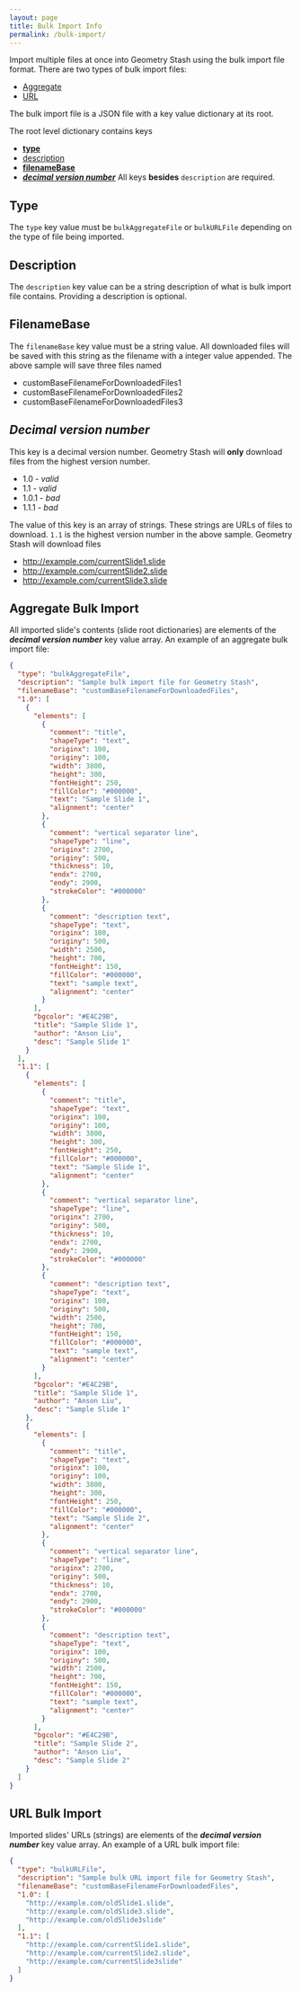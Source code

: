 ```yaml
---
layout: page
title: Bulk Import Info
permalink: /bulk-import/
---
```


Import multiple files at once into Geometry Stash using the bulk import file format. There are two types of bulk import files:
  * [Aggregate](#aggregate-bulk-import)
  * [URL](#url-bulk-import)

The bulk import file is a JSON file with a key value dictionary at its root. 

The root level dictionary contains keys
  * [**type**](#type)
  * [description](#description)
  * [**filenameBase**](#filenamebase)
  * [***decimal version number***](#decimal-version-number)
All keys **besides** `description` are required.

Type
------

The `type` key value must be `bulkAggregateFile` or `bulkURLFile` depending on the type of file being imported.

Description
------

The `description` key value can be a string description of what is bulk import file contains. Providing a description is optional. 

FilenameBase
------

The `filenameBase` key value must be a string value. All downloaded files will be saved with this string as the filename with a integer value appended. The above sample will save three files named
  * customBaseFilenameForDownloadedFiles1
  * customBaseFilenameForDownloadedFiles2
  * customBaseFilenameForDownloadedFiles3

*Decimal version number*
------

This key is a decimal version number. Geometry Stash will **only** download files from the highest version number. 
  * 1.0 - *valid*
  * 1.1 - *valid*
  * 1.0.1 - *bad*
  * 1.1.1 - *bad*

The value of this key is an array of strings. These strings are URLs of files to download.
`1.1` is the highest version number in the above sample. Geometry Stash will download files
  * http://example.com/currentSlide1.slide
  * http://example.com/currentSlide2.slide
  * http://example.com/currentSlide3.slide


Aggregate Bulk Import
------

All imported slide's contents (slide root dictionaries) are elements of the ***decimal version number*** key value array. An example of an aggregate bulk import file:

```json
{
  "type": "bulkAggregateFile",
  "description": "Sample bulk import file for Geometry Stash",
  "filenameBase": "customBaseFilenameForDownloadedFiles",
  "1.0": [
    {
      "elements": [
        {
          "comment": "title",
          "shapeType": "text",
          "originx": 100,
          "originy": 100,
          "width": 3800,
          "height": 300,
          "fontHeight": 250,
          "fillColor": "#000000",
          "text": "Sample Slide 1",
          "alignment": "center"
        },
        {
          "comment": "vertical separator line",
          "shapeType": "line",
          "originx": 2700,
          "originy": 500,
          "thickness": 10,
          "endx": 2700,
          "endy": 2900,
          "strokeColor": "#000000"
        },
        {
          "comment": "description text",
          "shapeType": "text",
          "originx": 100,
          "originy": 500,
          "width": 2500,
          "height": 700,
          "fontHeight": 150,
          "fillColor": "#000000",
          "text": "sample text",
          "alignment": "center"
        }
      ],
      "bgcolor": "#E4C29B",
      "title": "Sample Slide 1",
      "author": "Anson Liu",
      "desc": "Sample Slide 1"
    }
  ],
  "1.1": [
    {
      "elements": [
        {
          "comment": "title",
          "shapeType": "text",
          "originx": 100,
          "originy": 100,
          "width": 3800,
          "height": 300,
          "fontHeight": 250,
          "fillColor": "#000000",
          "text": "Sample Slide 1",
          "alignment": "center"
        },
        {
          "comment": "vertical separator line",
          "shapeType": "line",
          "originx": 2700,
          "originy": 500,
          "thickness": 10,
          "endx": 2700,
          "endy": 2900,
          "strokeColor": "#000000"
        },
        {
          "comment": "description text",
          "shapeType": "text",
          "originx": 100,
          "originy": 500,
          "width": 2500,
          "height": 700,
          "fontHeight": 150,
          "fillColor": "#000000",
          "text": "sample text",
          "alignment": "center"
        }
      ],
      "bgcolor": "#E4C29B",
      "title": "Sample Slide 1",
      "author": "Anson Liu",
      "desc": "Sample Slide 1"
    },
    {
      "elements": [
        {
          "comment": "title",
          "shapeType": "text",
          "originx": 100,
          "originy": 100,
          "width": 3800,
          "height": 300,
          "fontHeight": 250,
          "fillColor": "#000000",
          "text": "Sample Slide 2",
          "alignment": "center"
        },
        {
          "comment": "vertical separator line",
          "shapeType": "line",
          "originx": 2700,
          "originy": 500,
          "thickness": 10,
          "endx": 2700,
          "endy": 2900,
          "strokeColor": "#000000"
        },
        {
          "comment": "description text",
          "shapeType": "text",
          "originx": 100,
          "originy": 500,
          "width": 2500,
          "height": 700,
          "fontHeight": 150,
          "fillColor": "#000000",
          "text": "sample text",
          "alignment": "center"
        }
      ],
      "bgcolor": "#E4C29B",
      "title": "Sample Slide 2",
      "author": "Anson Liu",
      "desc": "Sample Slide 2"
    }
  ]
}
```

URL Bulk Import
------

Imported slides' URLs (strings) are elements of the ***decimal version number*** key value array. An example of a URL bulk import file:

```json
{
  "type": "bulkURLFile",
  "description": "Sample bulk URL import file for Geometry Stash",
  "filenameBase": "customBaseFilenameForDownloadedFiles",
  "1.0": [
    "http://example.com/oldSlide1.slide",
    "http://example.com/oldSlide3.slide",
    "http://example.com/oldSlide3slide"
  ],
  "1.1": [
    "http://example.com/currentSlide1.slide",
    "http://example.com/currentSlide2.slide",
    "http://example.com/currentSlide3slide"
  ]
}
```